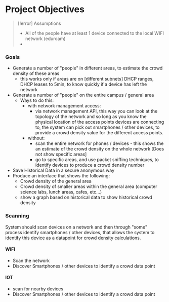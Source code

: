 # Project Objectives

> [!error] Assumptions
>
> - All of the people have at least 1 device connected to the local WIFI network (eduroam)
> -

### Goals

- Generate a number of "people" in different areas, to estimate the crowd density of these areas
  - this works only if areas are on [different subnets] DHCP ranges, DHCP leases to 5min, to know quickly if a device has left the network
- Generate a number of "people" on the entire campus / general area
  - Ways to do this:
    - with network management access:
      - via network management API, this way you can look at the topology of the network and so long as you know the physical location of the access points devices are connecting to, the system can pick out smartphones / other devices, to provide a crowd density value for the different access points.
    - without:
      - scan the entire network for phones / devices - this shows the an estimate of the crowd density on the whole network [Does not show specific areas]
      - go to specific areas, and use packet sniffing techniques, to identify devices to produce a crowd density number
- Save Historical Data in a secure anonymous way
- Produce an interface that shows the following:
  - Crowd density of the general area
  - Crowd density of smaller areas within the general area (computer science labs, lunch areas, cafes, etc...)
  - show a graph based on historical data to show historical crowd density

### Scanning

System should scan devices on a network and then through "some" process identify smartphones / other devices, that allows the system to identify this device as a datapoint for crowd density calculations.

#### WIFI

- Scan the network
- Discover Smartphones / other devices to identify a crowd data point

#### IOT

- scan for nearby devices
- Discover Smartphones / other devices to identify a crowd data point
